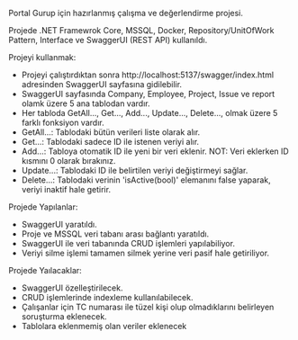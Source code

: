 Portal Gurup için hazırlanmış çalışma ve değerlendirme projesi.

Projede .NET Framewrok Core, MSSQL, Docker, Repository/UnitOfWork Pattern, Interface ve SwaggerUI (REST API) kullanıldı.

Projeyi kullanmak:

- Projeyi çalıştırdıktan sonra http://localhost:5137/swagger/index.html adresinden SwaggerUI sayfasına gidilebilir.
- SwaggerUI sayfasında Company, Employee, Project, Issue ve report olamk üzere 5 ana tablodan vardır.
- Her tabloda GetAll..., Get..., Add..., Update..., Delete..., olmak üzere 5 farklı fonksiyon vardır.
- GetAll...: Tablodaki bütün verileri liste olarak alır.
- Get...: Tablodaki sadece ID ile istenen veriyi alır.
- Add...: Tabloya otomatik ID ile yeni bir veri eklenir. NOT: Veri eklerken ID kısmını 0 olarak bırakınız.
- Update...: Tablodaki ID ile belirtilen veriyi değiştirmeyi sağlar.
- Delete...: Tablodaki verinin 'isActive(bool)' elemanını false yaparak, veriyi inaktif hale getirir.

Projede Yapılanlar:
- SwaggerUI yaratıldı.
- Proje ve MSSQL veri tabanı arası bağlantı yaratıldı.
- SwaggerUI ile veri tabanında CRUD işlemleri yapılabiliyor.
- Veriyi silme işlemi tamamen silmek yerine veri pasif hale getiriliyor. 

Projede Yaılacaklar:
- SwaggerUI özelleştirilecek.
- CRUD işlemlerinde indexleme kullanılabilecek.
- Çalışanlar için TC numarası ile tüzel kişi olup olmadıklarını belirleyen soruşturma eklenecek.
- Tablolara eklenmemiş olan veriler eklenecek
